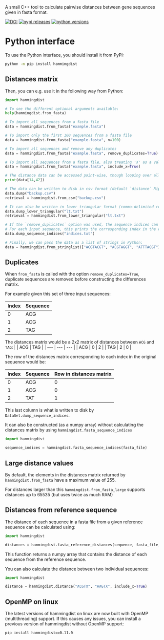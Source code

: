 A small C++ tool to calculate pairwise distances between gene sequences given in fasta format.

[![DOI](https://zenodo.org/badge/308676358.svg)](https://zenodo.org/badge/latestdoi/308676358)
[![pypi releases](https://img.shields.io/pypi/v/hammingdist.svg)](https://pypi.org/project/hammingdist)
[![python versions](https://img.shields.io/pypi/pyversions/hammingdist)](https://pypi.org/project/hammingdist)

# Python interface

To use the Python interface, you should install it from PyPI:

```bash
python -m pip install hammingdist
```

## Distances matrix

Then, you can e.g. use it in the following way from Python:

```python
import hammingdist

# To see the different optional arguments available:
help(hammingdist.from_fasta)

# To import all sequences from a fasta file
data = hammingdist.from_fasta("example.fasta")

# To import only the first 100 sequences from a fasta file
data = hammingdist.from_fasta("example.fasta", n=100)

# To import all sequences and remove any duplicates
data = hammingdist.from_fasta("example.fasta", remove_duplicates=True)

# To import all sequences from a fasta file, also treating 'X' as a valid character
data = hammingdist.from_fasta("example.fasta", include_x=True)

# The distance data can be accessed point-wise, though looping over all distances might be quite inefficient
print(data[14,42])

# The data can be written to disk in csv format (default `distance` Ripser format) and retrieved:
data.dump("backup.csv")
retrieval = hammingdist.from_csv("backup.csv")

# It can also be written in lower triangular format (comma-delimited row-major, `lower-distance` Ripser format):
data.dump_lower_triangular("lt.txt")
retrieval = hammingdist.from_lower_triangular("lt.txt")

# If the `remove_duplicates` option was used, the sequence indices can also be written.
# For each input sequence, this prints the corresponding index in the output:
data.dump_sequence_indices("indices.txt")

# Finally, we can pass the data as a list of strings in Python:
data = hammingdist.from_stringlist(["ACGTACGT", "ACGTAGGT", "ATTTACGT"])
```

## Duplicates

When `from_fasta` is called with the option `remove_duplicates=True`, duplicate sequences are removed before constructing the differences matrix.

For example given this set of three input sequences:

| Index | Sequence |
| ----- | -------- |
| 0     | ACG      |
| 1     | ACG      |
| 2     | TAG      |

The distances matrix would be a 2x2 matrix of distances between `ACG` and `TAG`:
| | ACG | TAG |
| --- | --- | --- |
| ACG | 0 | 2 |
| TAG | 2 | 0 |

The row of the distances matrix corresponding to each index in the original sequence would be:

| Index | Sequence | Row in distances matrix |
| ----- | -------- | ----------------------- |
| 0     | ACG      | 0                       |
| 1     | ACG      | 0                       |
| 2     | TAT      | 1                       |

This last column is what is written to disk by `DataSet.dump_sequence_indices`.

It can also be constructed (as a numpy array) without calculating the distances matrix by using `hammingdist.fasta_sequence_indices`

```python
import hammingdist

sequence_indices = hammingdist.fasta_sequence_indices(fasta_file)
```

## Large distance values

By default, the elements in the distances matrix returned by `hammingdist.from_fasta` have a maximum value of 255.

For distances larger than this `hammingdist.from_fasta_large` supports distances up to 65535 (but uses twice as much RAM)

## Distances from reference sequence

The distance of each sequence in a fasta file from a given reference sequence can be calculated using:

```python
import hammingdist

distances = hammingdist.fasta_reference_distances(sequence, fasta_file, include_x=True)
```

This function returns a numpy array that contains the distance of each sequence from the reference sequence.

You can also calculate the distance between two individual sequences:

```python
import hammingdist

distance = hammingdist.distance("ACGTX", "AAGTX", include_x=True)
```

## OpenMP on linux

The latest versions of hammingdist on linux are now built with OpenMP (multithreading) support.
If this causes any issues, you can install a previous version of hammingdist without OpenMP support:

```bash
pip install hammingdist==0.11.0
```
